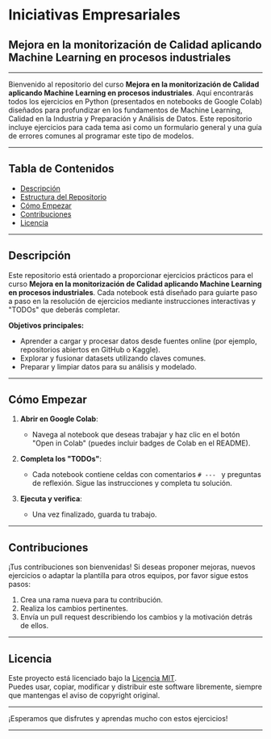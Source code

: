 # Iniciativas Empresariales 
## Mejora en la monitorización de Calidad aplicando Machine Learning en procesos industriales

---


Bienvenido al repositorio del curso **Mejora en la monitorización de Calidad aplicando Machine Learning en procesos industriales**. Aquí encontrarás todos los ejercicios en Python (presentados en notebooks de Google Colab) diseñados para profundizar en los fundamentos de Machine Learning, Calidad en la Industria y Preparación y Análisis de Datos. Este repositorio incluye ejercicios para cada tema asi como un formulario general y una guía de errores comunes al programar este tipo de modelos.

---

## Tabla de Contenidos

- [Descripción](#descripción)
- [Estructura del Repositorio](#estructura-del-repositorio)
- [Cómo Empezar](#cómo-empezar)
- [Contribuciones](#contribuciones)
- [Licencia](#licencia)

---

## Descripción

Este repositorio está orientado a proporcionar ejercicios prácticos para el curso **Mejora en la monitorización de Calidad aplicando Machine Learning en procesos industriales**. Cada notebook está diseñado para guiarte paso a paso en la resolución de ejercicios mediante instrucciones interactivas y "TODOs" que deberás completar.

**Objetivos principales:**
- Aprender a cargar y procesar datos desde fuentes online (por ejemplo, repositorios abiertos en GitHub o Kaggle).
- Explorar y fusionar datasets utilizando claves comunes.
- Preparar y limpiar datos para su análisis y modelado.


---

## Cómo Empezar

1. **Abrir en Google Colab**: 
   - Navega al notebook que deseas trabajar y haz clic en el botón "Open in Colab" (puedes incluir badges de Colab en el README).

2. **Completa los "TODOs"**: 
   - Cada notebook contiene celdas con comentarios `# --- ` y preguntas de reflexión. Sigue las instrucciones y completa tu solución.

3. **Ejecuta y verifica**: 
   - Una vez finalizado, guarda tu trabajo.

---

## Contribuciones

¡Tus contribuciones son bienvenidas! Si deseas proponer mejoras, nuevos ejercicios o adaptar la plantilla para otros equipos, por favor sigue estos pasos:

1. Crea una rama nueva para tu contribución.
2. Realiza los cambios pertinentes.
3. Envía un pull request describiendo los cambios y la motivación detrás de ellos.

---

## Licencia

Este proyecto está licenciado bajo la [Licencia MIT](LICENSE).  
Puedes usar, copiar, modificar y distribuir este software libremente, siempre que mantengas el aviso de copyright original.

---

¡Esperamos que disfrutes y aprendas mucho con estos ejercicios!

---

